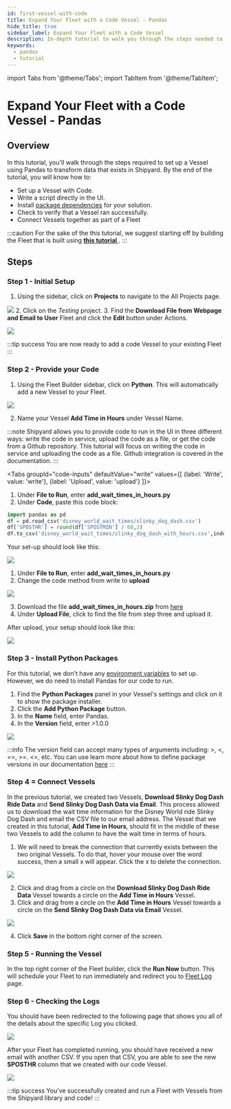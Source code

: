 ```yaml
---
id: first-vessel-with-code
title: Expand Your Fleet with a Code Vessel - Pandas
hide_title: true
sidebar_label: Expand Your Fleet with a Code Vessel
description: In-depth tutorial to walk you through the steps needed to set up a Pandas Vessel.
keywords:
  - pandas
  - tutorial
---
```


import Tabs from '@theme/Tabs';
import TabItem from '@theme/TabItem';

# Expand Your Fleet with a Code Vessel - Pandas

## Overview

In this tutorial, you'll walk through the steps required to set up a Vessel using Pandas to transform data that exists in Shipyard. By the end of the tutorial, you will know how to:

- Set up a Vessel with Code.
- Write a script directly in the UI.
- Install [package dependencies](../reference/requirements/external-package-dependencies.md) for your solution.
- Check to verify that a Vessel ran successfully.
- Connect Vessels together as part of a Fleet

:::caution
For the sake of the this tutorial, we suggest starting off by building the Fleet that is built using [**this tutorial** ](first-fleet.md).
:::
## Steps

### Step 1 - Initial Setup

1. Using the sidebar, click on **Projects** to navigate to the All Projects page.

  ![](../.gitbook/assets/shipyard_2022_05_05_09_41_15.png)
2. Click on the *Testing* project.
3. Find the **Download File from Webpage and Email to User** Fleet and click the **Edit** button under Actions.
   
  ![](../.gitbook/assets/shipyard_2022_05_05_09_44_43.png)

:::tip success
You are now ready to add a code Vessel to your existing Fleet
:::

### Step 2 - Provide your Code

1. Using the Fleet Builder sidebar, click on **Python**. This will automatically add a new Vessel to your Fleet.

  ![](../.gitbook/assets/shipyard_2022_05_05_09_55_27.png)

2. Name your Vessel **Add Time in Hours** under Vessel Name.

:::note
Shipyard allows you to provide code to run in the UI in three different ways: write the code in service, upload the code as a file, or get the code from a Github repository. This tutorial will focus on writing the code in service and uploading the code as a file. Github integration is covered in the documentation. 
:::

<Tabs
groupId="code-inputs"
defaultValue="write"
values={[
{label: 'Write', value: 'write'},
{label: 'Upload', value: 'upload'}
]}>
<TabItem value="write">

1. Under **File to Run**, enter **add_wait_times_in_hours.py**
2. Under **Code**, paste this code block:

```python
import pandas as pd
df = pd.read_csv('disney_world_wait_times/slinky_dog_dash.csv')
df['SPOSTHR'] = round(df['SPOSTMIN'] / 60,2)
df.to_csv('disney_world_wait_times/slinky_dog_dash_with_hours.csv',index = None)
```

Your set-up should look like this:

  ![](../.gitbook/assets/shipyard_2022_05_05_14_18_16.png)
</TabItem>
<TabItem value="upload">

1. Under **File to Run**, enter **add_wait_times_in_hours.py**
2. Change the code method from write to **upload**

  ![](../.gitbook/assets/shipyard_2022_05_05_14_22_19.png)

3. Download the file **add_wait_times_in_hours.zip** from [here](https://drive.google.com/file/d/1DgqjHlQv5l7UwM1ne_Nh9Q17U1sNg33v/view?usp=sharing)
4. Under **Upload File**, click to find the file from step three and upload it. 

After upload, your setup should look like this:

  ![](../.gitbook/assets/shipyard_2022_05_05_14_30_40.png)

</TabItem>
</Tabs>

### Step 3 - Install Python Packages

For this tutorial, we don't have any [environment variables](../reference/requirements/environment-variables.md) to set up. However, we do need to install Pandas for our code to run. 

1. Find the **Python Packages** panel in your Vessel's settings and click on it to show the package installer.
2. Click the **Add Python Package** button.
3. In the **Name** field, enter Pandas.
4. In the **Version** field, enter >1.0.0

![](../.gitbook/assets/shipyard_2022_05_05_14_40_16.png)

:::info
The version field can accept many types of arguments including: >, <, ==, >=. <=, etc. You can use learn more about how to define package versions in our documentation [here](../reference/requirements/external-package-dependencies.md)
:::

### Step 4 = Connect Vessels

In the previous tutorial, we created two Vessels, **Download Slinky Dog Dash Ride Data** and **Send Slinky Dog Dash Data via Email**. This process allowed us to download the wait time information for the Disney World ride Slinky Dog Dash and email the CSV file to our email address. The Vessel that we created in this tutorial, **Add Time in Hours**, should fit in the middle of these two Vessels to add the column to have the wait time in terms of hours. 

1. We will need to break the connection that currently exists between the two original Vessels. To do that, hover your mouse over the word success, then a small x will appear. Click the x to delete the connection.

  ![](../.gitbook/assets/delete_vessel_connection.gif)

2. Click and drag from a circle on the **Download Slinky Dog Dash Ride Data** Vessel towards a circle on the **Add Time in Hours** Vessel.
3. Click and drag from a circle on the **Add Time in Hours** Vessel towards a circle on the **Send Slinky Dog Dash Data via Email** Vessel.

  ![](../.gitbook/assets/shipyard_2022_05_05_14_52_10.png)

4. Click **Save** in the bottom right corner of the screen.


### Step 5 - Running the Vessel

In the top right corner of the Fleet builder, click the **Run Now** button. This will schedule your Fleet to run immediately and redirect you to [Fleet Log](../reference/logs/fleet-logs.md) page.

### Step 6 - Checking the Logs

You should have been redirected to the following page that shows you all of the details about the specific Log you clicked.

![](../.gitbook/assets/shipyard_2022_05_05_14_57_30.png)

After your Fleet has completed running, you should have received a new email with another CSV. If you open that CSV, you are able to see the new **SPOSTHR** column that we created with our code Vessel. 

  ![](../.gitbook/assets/shipyard_2022_05_05_15_01_20.png)

:::tip success
You've successfully created and run a Fleet with Vessels from the Shipyard library and code!
:::

